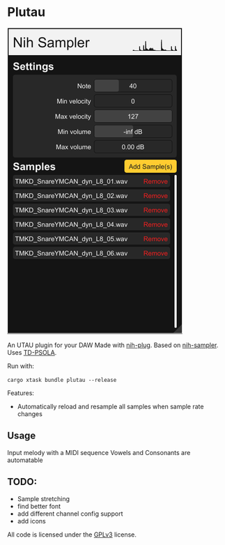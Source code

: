 # Plutau

![Screenshot](./screenshot.png)

An UTAU plugin for your DAW
Made with [nih-plug](https://github.com/robbert-vdh/nih-plug.git).
Based on [nih-sampler](https://github.com/matidfk/nih-sampler).
Uses [TD-PSOLA](https://codeberg.org/PieterPenninckx/tdpsola).

Run with:

`cargo xtask bundle plutau --release`

Features:
- Automatically reload and resample all samples when sample rate changes

## Usage

Input melody with a MIDI sequence
Vowels and Consonants are automatable


## TODO:
- Sample stretching
- find better font
- add different channel config support
- add icons

All code is licensed under the [GPLv3](https://www.gnu.org/licenses/gpl-3.0.txt) license.
